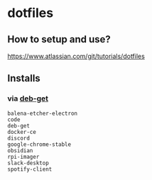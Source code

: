 # dotfiles

## How to setup and use?

https://www.atlassian.com/git/tutorials/dotfiles


## Installs

### via [deb-get](https://github.com/wimpysworld/deb-get)

```plain
balena-etcher-electron
code
deb-get
docker-ce
discord
google-chrome-stable
obsidian
rpi-imager
slack-desktop
spotify-client
```
